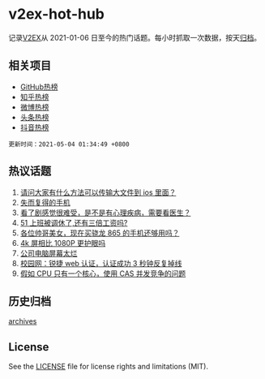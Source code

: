 # v2ex-hot-hub

 记录[V2EX](https://www.v2ex.com/)从 2021-01-06 日至今的热门话题。每小时抓取一次数据，按天[归档](archives)。
 
 ## 相关项目

- [GitHub热榜](https://github.com/lonnyzhang423/github-hot-hub)
- [知乎热榜](https://github.com/lonnyzhang423/zhihu-hot-hub)
- [微博热榜](https://github.com/lonnyzhang423/weibo-hot-hub)
- [头条热榜](https://github.com/lonnyzhang423/toutiao-hot-hub)
- [抖音热榜](https://github.com/lonnyzhang423/douyin-hot-hub)


 `更新时间：2021-05-04 01:34:49 +0800`

## 热议话题

1. [请问大家有什么方法可以传输大文件到 ios 里面？](https://www.v2ex.com/t/774707)
1. [失而复得的手机](https://www.v2ex.com/t/774698)
1. [看了剧感觉很难受，是不是有心理疾病，需要看医生？](https://www.v2ex.com/t/774693)
1. [51 上班被调休了,还有三倍工资吗?](https://www.v2ex.com/t/774721)
1. [各位帅哥美女，现在买骁龙 865 的手机还够用吗？](https://www.v2ex.com/t/774754)
1. [4k 屏相比 1080P 更护眼吗](https://www.v2ex.com/t/774776)
1. [公司电脑屏幕太烂](https://www.v2ex.com/t/774733)
1. [校园网：锐捷 web 认证，认证成功 3 秒钟反复掉线](https://www.v2ex.com/t/774703)
1. [假如 CPU 只有一个核心，使用 CAS 并发竞争的问题](https://www.v2ex.com/t/774722)

## 历史归档

[archives](archives)

## License

See the [LICENSE](LICENSE) file for license rights and limitations (MIT).
